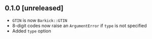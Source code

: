 ## 0.1.0 [unreleased]

- `GTIN` is now `Barkick::GTIN`
- 8-digit codes now raise an `ArgumentError` if `type` is not specified
- Added `type` option
